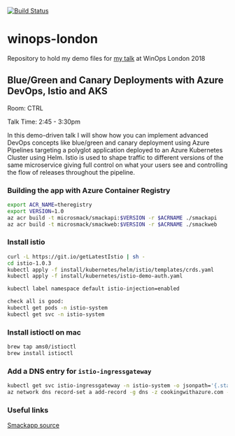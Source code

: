[![Build Status](https://cookingwithazure.visualstudio.com/winops/_apis/build/status/winops-CI)](https://cookingwithazure.visualstudio.com/winops/_build/latest?definitionId=23)

# winops-london
Repository to hold my demo files for [my talk](https://www.winops.org/london/agenda/bluegreen.php) at WinOps London 2018


## Blue/Green and Canary Deployments with Azure DevOps, Istio and AKS

Room: CTRL

Talk Time: 2:45 - 3:30pm

In this demo-driven talk I will show how you can implement advanced DevOps concepts like blue/green and canary deployment using Azure Pipelines targeting a polyglot application deployed to an Azure Kubernetes Cluster using Helm. Istio is used to shape traffic to different versions of the same microservice giving full control on what your users see and controlling the flow of releases throughout the pipeline.

### Building the app with Azure Container Registry

```bash
export ACR_NAME=theregistry
export VERSION=1.0
az acr build -t microsmack/smackapi:$VERSION -r $ACRNAME ./smackapi
az acr build -t microsmack/smackweb:$VERSION -r $ACRNAME ./smackweb

```

### Install istio

```bash
curl -L https://git.io/getLatestIstio | sh -
cd istio-1.0.3
kubectl apply -f install/kubernetes/helm/istio/templates/crds.yaml
kubectl apply -f install/kubernetes/istio-demo-auth.yaml

kubectl label namespace default istio-injection=enabled

check all is good:
kubectl get pods -n istio-system
kubectl get svc -n istio-system
```

### Install istioctl on mac

```bash
brew tap ams0/istioctl
brew install istioctl
```

### Add a DNS entry for `istio-ingressgateway`

```bash
kubectl get svc istio-ingressgateway -n istio-system -o jsonpath='{.status.loadBalancer.ingress[0].ip}'
az network dns record-set a add-record -g dns -z cookingwithazure.com -n *.mesh --value <IP>
```




### Useful links

[Smackapp source](https://github.com/chzbrgr71/microsmackv2)